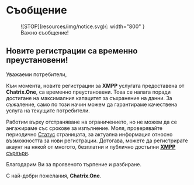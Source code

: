 # Съобщение
<figure markdown>
  ![STOP](resources/img/notice.svg){: width="800" }
  <figcaption>Важно съобщение!</figcaption>
</figure>

## Новите регистрации са временно преустановени!

Уважаеми потребители,

Към момента, новите регистрации за **XMPP** услугата предоставена от **Chatrix.One**, са временно преустановени. Това се налага поради достигане на максималния капацитет за съхранение на данни. За съжаление, само по този начин можем да гарантираме качествена услуга на текущите потребители.

Работим върху отстраняване на ограничението, но не можем да се ангажираме със срокове за изпълнение. Моля, проверявайте периодично [Статус](https://docs.chatrix.one/status/#%D1%80%D0%B5%D0%B3%D0%B8%D1%81%D1%82%D1%80%D0%B0%D1%86%D0%B8%D1%8F-%D0%BD%D0%B0-%D0%BF%D1%80%D0%BE%D1%84%D0%B8%D0%BB) страницата, за актуална информация относно възможността за нови регистрации. Дотогава, можете да регистрирате акаунт на някой от многото, безплатни и публично достъпни [**XMPP** сървъри](https://docs.chatrix.one/faq/#%D1%81%D0%BF%D0%B8%D1%81%D1%8A%D1%86%D0%B8-%D1%81-%D0%B1%D0%B5%D0%B7%D0%BF%D0%BB%D0%B0%D1%82%D0%BD%D0%B8-xmpp-%D1%81%D1%8A%D1%80%D0%B2%D1%8A%D1%80%D0%B8).

Благодарим Ви за проявеното търпение и разбиране.

С най-добри пожелания, **Chatrix.One**.

